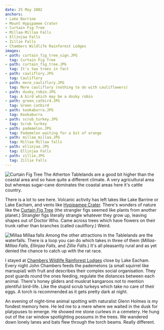 ```yaml
---
date: 25 May 2002
anchors:
- Lake Barrine
- Mount Hypipamee Crater
- Curtain Fig Tree
- Millaa-Millaa Falls
- Ellinjaa Falls
- Zillie Falls
- Chambers Wildlife Rainforest Lodges
images:
- path: curtain_fig_tree_sign.JPG
  tag: Curtain Fig Tree
- path: curtain_fig_tree.JPG
  tag: It's two trees in fact
- path: cauliflory.JPG
  tag: Cauliflory
- path: more_cauliflory.JPG
  tag: More cauliflory (nothing to do with cauliflowers)
- path: dusky_robin.JPG
  tag: A bird which may be a dusky robin
- path: green_catbird.JPG
  tag: Green catbird
- path: kookaburra.JPG
  tag: Kookaburra
- path: scrub_turkey.JPG
  tag: Scrub turkey
- path: pademelon.JPG
  tag: Pademelon waiting for a bit of orange
- path: millaa_millaa.JPG
  tag: Millaa Millaa falls
- path: ellinjaa.JPG
  tag: Ellinjaa Falls
- path: zillie.JPG
  tag: Zillie Falls
---
```

![Curtain Fig Tree](curtain_fig_tree_sign.JPG)
The Atherton Tablelands are a good bit higher than the coastal area and so have quite a different climate. A very agricultural area but whereas sugar-cane dominates the coastal areas here it's cattle country.

There is a lot to see here. Volcanic activity has left lakes like Lake Barrine or Lake Eacham, and vents like [Hypipamee Crater](https://parks.des.qld.gov.au/parks/mount-hypipamee/). There's wonders of nature like the [Curtain Fig Tree](https://parks.des.qld.gov.au/parks/curtain-fig/) (the strangler figs seemed like plants from another planet.) Strangler figs literally strangle whatever they grow up, leaving shapes out of Doctor Who. Came across trees which have flowers on their trunk rather than branches (called cauliflory.) Weird.

![Millaa Millaa falls](millaa_millaa.JPG)
Among the other attractions in the Tablelands are the waterfalls. There is a loop you can do which takes in three of them (*Millaa-Millaa Falls*, *Ellinjaa Falls*,
and *Zillie Falls*.)
It's all pleasantly rural and as yet denied the chance to catch up with the rat race.

I stayed at [Chambers Wildlife Rainforest Lodges](https://chamberslodges.com.au/) close by Lake Eacham. Every night John Chambers feeds the pademelons (a small squirrel like marsupial) with fruit and describes their complex social organisation. They post guards round the ones feeding, regulate the distances between each animal. There's honey gliders and muskrat kangaroos not to mention plentiful bird-life. Like the stupid scrub turkeys which take no care of their eggs. A torch is recommended as it gets pretty dark at night.

An evening of night-time animal spotting with naturalist Glenn Holmes is my fondest memory here. He led me to a mere where we waited in the dusk for platypuses to emerge. He showed me stone curlews in a cemetery. He hung out of the car window spotlighting possums in the trees. We wandered down lonely lanes and bats flew through the torch beams. Really different.
